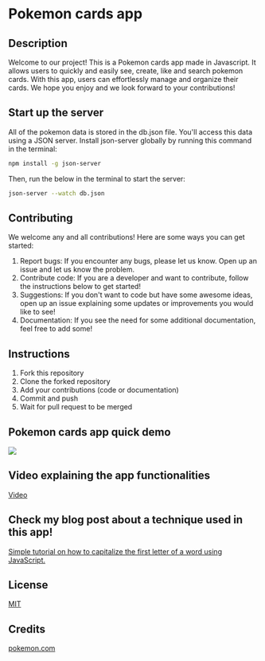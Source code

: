 # Pokemon cards app

## Description
Welcome to our project! This is a Pokemon cards app made in Javascript. It allows users to quickly and easily see, create, like and search pokemon cards. With this app, users can effortlessly manage and organize their cards. We hope you enjoy and we look forward to your contributions!

## Start up the server
All of the pokemon data is stored in the db.json file. You'll access this data using a JSON server. Install json-server globally by running this command in the terminal:

```bash
npm install -g json-server
```
Then, run the below in the terminal to start the server:

```bash
json-server --watch db.json
```

## Contributing
We welcome any and all contributions! Here are some ways you can get started:
1. Report bugs: If you encounter any bugs, please let us know. Open up an issue and let us know the problem.
2. Contribute code: If you are a developer and want to contribute, follow the instructions below to get started!
3. Suggestions: If you don't want to code but have some awesome ideas, open up an issue explaining some updates or improvements you would like to see!
4. Documentation: If you see the need for some additional documentation, feel free to add some!

## Instructions
1. Fork this repository
2. Clone the forked repository
3. Add your contributions (code or documentation)
4. Commit and push
5. Wait for pull request to be merged

## Pokemon cards app quick demo

![](https://github.com/acrrj123/project-pokemon-cards/blob/main/ezgif.com-video-to-gif.gif)

## Video explaining the app functionalities

[Video](https://www.youtube.com/watch?v=ewfwvFvIrPA)

## Check my blog post about a technique used in this app! 

[Simple tutorial on how to capitalize the first letter of a word using JavaScript.](https://medium.com/@acrrj123/simple-tutorial-on-how-to-uppercase-capitalize-the-first-letter-of-a-word-with-javascript-2a43864cb402)

## License

[MIT](https://choosealicense.com/licenses/mit/)

## Credits
[pokemon.com](https://www.pokemon.com/us)


